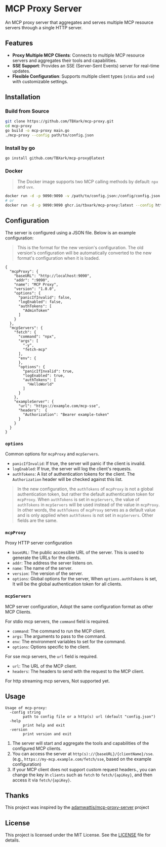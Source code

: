# MCP Proxy Server

An MCP proxy server that aggregates and serves multiple MCP resource servers through a single HTTP server.

## Features

- **Proxy Multiple MCP Clients**: Connects to multiple MCP resource servers and aggregates their tools and capabilities.
- **SSE Support**: Provides an SSE (Server-Sent Events) server for real-time updates.
- **Flexible Configuration**: Supports multiple client types (`stdio` and `sse`) with customizable settings.

## Installation

### Build from Source

 ```bash
git clone https://github.com/TBXark/mcp-proxy.git
cd mcp-proxy
go build -o mcp-proxy main.go
./mcp-proxy --config path/to/config.json
```

### Install by go

```bash
go install github.com/TBXark/mcp-proxy@latest
````

### Docker

> The Docker image supports two MCP calling methods by default: `npx` and `uvx`.
```bash
docker run -d -p 9090:9090 -v /path/to/config.json:/config/config.json ghcr.io/tbxark/mcp-proxy:latest
# or 
docker run -d -p 9090:9090 ghcr.io/tbxark/mcp-proxy:latest --config https://example.com/path/to/config.json
```

## Configuration

The server is configured using a JSON file. Below is an example configuration:
> This is the format for the new version's configuration. The old version's configuration will be automatically converted to the new format's configuration when it is loaded.

```jsonc
{
  "mcpProxy": {
    "baseURL": "http://localhost:9090",
    "addr": ":9090",
    "name": "MCP Proxy",
    "version": "1.0.0",
    "options": {
      "panicIfInvalid": false,
      "logEnabled": false,
      "authTokens": [
        "AdminToken"
      ]
    }
  },
  "mcpServers": {
    "fetch": {
      "command": "npx",
      "args": [
        "-y",
        "fetch-mcp"
      ],
      "env": {
      },
      "options": {
        "panicIfInvalid": true,
        "logEnabled": true,
        "authTokens": [
          "HelloWorld"
        ]
      }
    },
    "exampleServer": {
      "url": "https://example.com/mcp-sse",
      "headers":  {
        "Authorization": "Bearer example-token"
      }
    }
  }
}
```

### **`options`**
Common options for `mcpProxy` and `mcpServers`.

- `panicIfInvalid`: If true, the server will panic if the client is invalid.
- `logEnabled`: If true, the server will log the client's requests.
- `authTokens`: A list of authentication tokens for the client. The `Authorization` header will be checked against this list. 

> In the new configuration, the `authTokens` of `mcpProxy` is not a global authentication token, but rather the default authentication token for `mcpProxy`. When `authTokens` is set in `mcpServers`, the value of `authTokens` in `mcpServers` will be used instead of the value in `mcpProxy`. In other words, the `authTokens` of `mcpProxy` serves as a default value and is only applied when `authTokens` is not set in `mcpServers`.
> Other fields are the same.

### **`mcpProxy`**
Proxy HTTP server configuration
- `baseURL`: The public accessible URL of the server. This is used to generate the URLs for the clients.
- `addr`: The address the server listens on.
- `name`: The name of the server.
- `version`: The version of the server.
- `options`: Global options for the server, When `options.authTokens` is set, It will be the global authentication token for all clients. 

### **`mcpServers`**
MCP server configuration, Adopt the same configuration format as other MCP Clients.

For stdio mcp servers, the `command` field is required.
- `command`: The command to run the MCP client.
- `args`: The arguments to pass to the command.
- `env`: The environment variables to set for the command.
- `options`: Options specific to the client.

For sse mcp servers, the `url` field is required. 
- `url`: The URL of the MCP client.
- `headers`: The headers to send with the request to the MCP client.

For http streaming mcp servers, Not supported yet.

## Usage

```
Usage of mcp-proxy:
  -config string
        path to config file or a http(s) url (default "config.json")
  -help
        print help and exit
  -version
        print version and exit
```
1. The server will start and aggregate the tools and capabilities of the configured MCP clients.
2. You can access the server at `http(s)://{baseURL}/{clientName}/sse`. (e.g., `https://my-mcp.example.com/fetch/sse`, based on the example configuration)
3. If your MCP client does not support custom request headers., you can change the key in `clients` such as `fetch` to `fetch/{apiKey}`, and then access it via `fetch/{apiKey}`.

## Thanks

This project was inspired by the [adamwattis/mcp-proxy-server](https://github.com/adamwattis/mcp-proxy-server) project

## License

This project is licensed under the MIT License. See the [LICENSE](LICENSE) file for details.